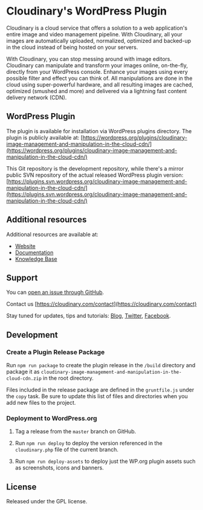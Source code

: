 # Cloudinary's WordPress Plugin

Cloudinary is a cloud service that offers a solution to a web application's entire image and video management pipeline. 
With Cloudinary, all your images are automatically uploaded, normalized, optimized and backed-up in the cloud instead of being hosted on your servers.

With Cloudinary, you can stop messing around with image editors. Cloudinary can manipulate and transform your images online, on-the-fly, directly from your WordPress console. Enhance your images using every possible filter and effect you can think of. All manipulations are done in the cloud using super-powerful hardware, and all resulting images are cached, optimized (smushed and more) and delivered via a lightning fast content delivery network (CDN).

## WordPress Plugin

The plugin is available for installation via WordPress plugins directory.
The plugin is publicly available at: [https://wordpress.org/plugins/cloudinary-image-management-and-manipulation-in-the-cloud-cdn/](https://wordpress.org/plugins/cloudinary-image-management-and-manipulation-in-the-cloud-cdn/)

This Git repository is the development repository, while there's a mirror public SVN repository of the actual released WordPress plugin version: [https://plugins.svn.wordpress.org/cloudinary-image-management-and-manipulation-in-the-cloud-cdn/](https://plugins.svn.wordpress.org/cloudinary-image-management-and-manipulation-in-the-cloud-cdn/)

## Additional resources

Additional resources are available at:

* [Website](https://cloudinary.com)
* [Documentation](https://cloudinary.com/documentation)
* [Knowledge Base](https://support.cloudinary.com/forums)

## Support

You can [open an issue through GitHub](https://github.com/cloudinary/cloudinary_wordpress/issues).

Contact us [https://cloudinary.com/contact](https://cloudinary.com/contact)

Stay tuned for updates, tips and tutorials: [Blog](https://cloudinary.com/blog), [Twitter](https://twitter.com/cloudinary), [Facebook](https://www.facebook.com/Cloudinary).

## Development

### Create a Plugin Release Package

Run `npm run package` to create the plugin release in the `/build` directory and package it as `cloudinary-image-management-and-manipulation-in-the-cloud-cdn.zip` in the root directory.

Files included in the release package are defined in the `gruntfile.js` under the `copy` task. Be sure to update this list of files and directories when you add new files to the project.

### Deployment to WordPress.org

1. Tag a release from the `master` branch on GitHub.

2. Run `npm run deploy` to deploy the version referenced in the `cloudinary.php` file of the current branch.

3. Run `npm run deploy-assets` to deploy just the WP.org plugin assets such as screenshots, icons and banners.

## License

Released under the GPL license.
